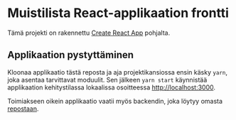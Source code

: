 # Muistilista React-applikaation frontti

Tämä projekti on rakennettu [Create React App](https://github.com/facebook/create-react-app) pohjalta.

## Applikaation pystyttäminen

Kloonaa applikaatio tästä reposta ja aja projektikansiossa ensin käsky `yarn`, joka asentaa tarvittavat moduulit. Sen jälkeen `yarn start` käynnistää applikaation kehitystilassa lokaalissa osoitteessa [http://localhost:3000](http://localhost:3000).

Toimiakseen oikein applikaatio vaatii myös backendin, joka löytyy omasta [repostaan](https://github.com/kaarlol/muistilista-be).
